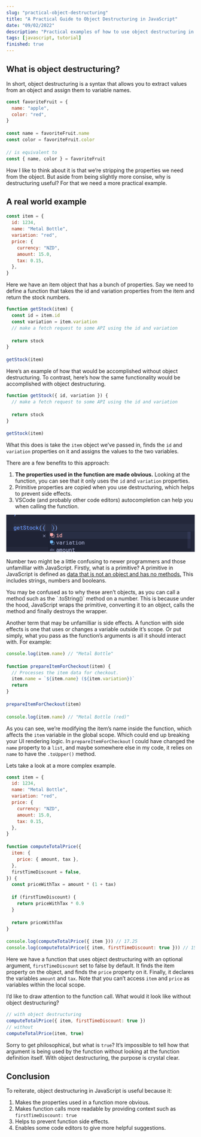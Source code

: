 ```yaml
---
slug: "practical-object-destructuring"
title: "A Practical Guide to Object Destructuring in JavaScript"
date: "09/02/2022"
description: "Practical examples of how to use object destructuring in JavaScript."
tags: [javascript, tutorial]
finished: true
---
```


## What is object destructuring?

In short, object destructuring is a syntax that allows you to extract values from an object and assign them to variable names.

```jsx
const favoriteFruit = {
  name: "apple",
  color: "red",
}

const name = favoriteFruit.name
const color = favoriteFruit.color

// is equivalent to
const { name, color } = favoriteFruit
```

How I like to think about it is that we’re stripping the properties we need from the object. But aside from being slightly more consise, why is destructuring useful? For that we need a more practical example.

## A real world example

```jsx
const item = {
  id: 1234,
  name: "Metal Bottle",
  variation: "red",
  price: {
    currency: "NZD",
    amount: 15.0,
    tax: 0.15,
  },
}
```

Here we have an item object that has a bunch of properties. Say we need to define a function that takes the id and variation properties from the item and return the stock numbers.

```jsx
function getStock(item) {
  const id = item.id
  const variation = item.variation
  // make a fetch request to some API using the id and variation

  return stock
}

getStock(item)
```

Here’s an example of how that would be accomplished without object destructuring. To contrast, here’s how the same functionality would be accomplished with object destructuring.

```jsx
function getStock({ id, variation }) {
  // make a fetch request to some API using the id and variation

  return stock
}

getStock(item)
```

What this does is take the `item` object we’ve passed in, finds the `id` and `variation` properties on it and assigns the values to the two variables.

There are a few benefits to this approach:

1. **The properties used in the function are made obvious.** Looking at the function, you can see that it only uses the `id` and `variation` properties.
2. Primitive properties are copied when you use destructuring, which helps to prevent side effects.
3. VSCode (and probably other code editors) autocompletion can help you when calling the function.

![Code suggestions from VS Code.](./codeSuggestion.png)

Number two might be a little confusing to newer programmers and those unfamilliar with JavaScript. Firstly, what is a primitive? A primitive in JavaScript is defined as [data that is not an object and has no methods.](https://developer.mozilla.org/en-US/docs/Glossary/Primitive#:~:text=data%20that%20is%20not%20an%20object%20and%20has%20no%20methods.) This includes strings, numbers and booleans.

<aside>
You may be confused as to why these aren’t objects, as you can call a method such as the `.toString()` method on a number. This is because under the hood, JavaScript wraps the primitive, converting it to an object, calls the method and finally destroys the wrapper.
</aside>

Another term that may be unfamilliar is side effects. A function with side effects is one that uses or changes a variable outside it’s scope. Or put simply, what you pass as the function’s arguments is all it should interact with. For example:

```jsx
console.log(item.name) // "Metal Bottle"

function prepareItemForCheckout(item) {
  // Processes the item data for checkout.
  item.name = `${item.name} (${item.variation})`
  return
}

prepareItemForCheckout(item)

console.log(item.name) // "Metal Bottle (red)"
```

As you can see, we’re modifying the item’s name inside the function, which affects the `item` variable in the global scope. Which could end up breaking your UI rendering logic. In `prepareItemForCheckout` I could have changed the `name` property to a `list`, and maybe somewhere else in my code, it relies on `name` to have the `.toUpper()` method.

Lets take a look at a more complex example.

```jsx
const item = {
  id: 1234,
  name: "Metal Bottle",
  variation: "red",
  price: {
    currency: "NZD",
    amount: 15.0,
    tax: 0.15,
  },
}

function computeTotalPrice({
  item: {
    price: { amount, tax },
  },
  firstTimeDiscount = false,
}) {
  const priceWithTax = amount * (1 + tax)

  if (firstTimeDiscount) {
    return priceWithTax * 0.9
  }

  return priceWithTax
}

console.log(computeTotalPrice({ item })) // 17.25
console.log(computeTotalPrice({ item, firstTimeDiscount: true })) // 15.525
```

Here we have a function that uses object destructuring with an optional argument, `firstTimeDiscount` set to false by default. It finds the item property on the object, and finds the `price` property on it. Finally, it declares the variables `amount` and `tax`. Note that you can’t access `item` and `price` as variables within the local scope.

I’d like to draw attention to the function call. What would it look like without object destructuring?

```jsx
// with object destructuring
computeTotalPrice({ item, firstTimeDiscount: true })
// without
computeTotalPrice(item, true)
```

Sorry to get philosophical, but what is `true`? It’s impossible to tell how that argument is being used by the function without looking at the function definition itself. With object destructuring, the purpose is crystal clear.

## Conclusion

To reiterate, object destructuring in JavaScript is useful because it:

1. Makes the properties used in a function more obvious.
2. Makes function calls more readable by providing context such as `firstTimeDiscount: true`
3. Helps to prevent function side effects.
4. Enables some code editors to give more helpful suggestions.
